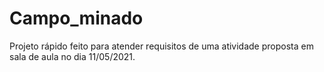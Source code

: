 # Campo_minado
Projeto rápido feito para atender requisitos de uma atividade proposta em sala de aula no dia 11/05/2021.
